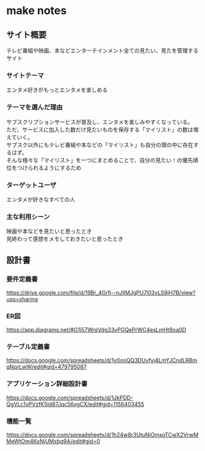 # make notes

## サイト概要
テレビ番組や映画、本などエンターテインメント全ての見たい、見たを管理するサイト

### サイトテーマ
エンタメ好きがもっとエンタメを楽しめる

### テーマを選んだ理由
サブスクリプションサービスが普及し、エンタメを楽しみやすくなっている。
ただ、サービスに加入した数だけ見たいものを保存する「マイリスト」の数は増えていく。  
サブスク以外にもテレビ番組や本などの「マイリスト」も自分の頭の中に存在するはず。  
そんな様々な「マイリスト」を一つにまとめることで、自分の見たい！の優先順位をつけられるようにするため  

### ターゲットユーザ
エンタメが好きなすべての人

### 主な利用シーン
映画や本などを見たいと思ったとき  
見終わって感想をメモしておきたいと思ったとき  

## 設計書
### 要件定義書
<https://drive.google.com/file/d/19Br_4Grfj--nJIIMJgPU7l03vLS9jH7B/view?usp=sharing>

### ER図
<https://app.diagrams.net/#G1j57WrqVdg33vPGQePrWC4esLmHt8oa0D>

### テーブル定義書
<https://docs.google.com/spreadsheets/d/1y0onQQ3DUyfyj4LmYJCndLRBmqNqrLwW/edit#gid=479795087>

### アプリケーション詳細設計書
<https://docs.google.com/spreadsheets/d/1JkPDD-QgVLc1vPVzfK5Id87Jqc56xgCX/edit#gid=1156403455>

### 機能一覧
<https://docs.google.com/spreadsheets/d/1h24w8r3UtuNiOmxoTCwX2VrwMMeWtOm4KoNjUMxbg9A/edit#gid=0>


